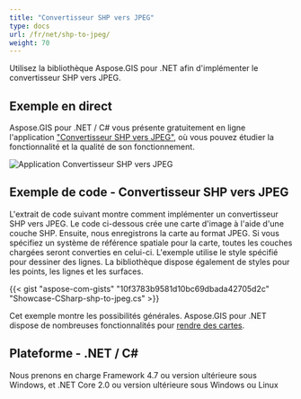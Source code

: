 ```yaml
---
title: "Convertisseur SHP vers JPEG"
type: docs
url: /fr/net/shp-to-jpeg/
weight: 70
---
```


Utilisez la bibliothèque Aspose.GIS pour .NET afin d'implémenter le convertisseur SHP vers JPEG.

## **Exemple en direct**

Aspose.GIS pour .NET / C# vous présente gratuitement en ligne l'application ["Convertisseur SHP vers JPEG"](https://products.aspose.app/gis/viewer/shp-to-jpeg), où vous pouvez étudier la fonctionnalité et la qualité de son fonctionnement.

![Application Convertisseur SHP vers JPEG](viewer.png)

## **Exemple de code - Convertisseur SHP vers JPEG**

L'extrait de code suivant montre comment implémenter un convertisseur SHP vers JPEG. Le code ci-dessous crée une carte d'image à l'aide d'une couche SHP. Ensuite, nous enregistrons la carte au format JPEG. Si vous spécifiez un système de référence spatiale pour la carte, toutes les couches chargées seront converties en celui-ci.
L'exemple utilise le style spécifié pour dessiner des lignes. La bibliothèque dispose également de styles pour les points, les lignes et les surfaces.

{{< gist "aspose-com-gists" "10f3783b9581d10bc69dbada42705d2c" "Showcase-CSharp-shp-to-jpeg.cs" >}}

Cet exemple montre les possibilités générales. Aspose.GIS pour .NET dispose de nombreuses fonctionnalités pour [rendre des cartes](https://docs.aspose.com/gis/net/map-rendering/).

## **Plateforme - .NET / C#**

Nous prenons en charge Framework 4.7 ou version ultérieure sous Windows, et .NET Core 2.0 ou version ultérieure sous Windows ou Linux
